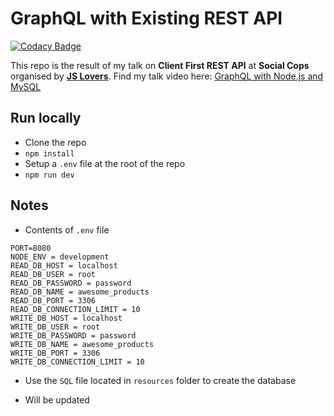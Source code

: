 # GraphQL with Existing REST API

[![Codacy Badge](https://api.codacy.com/project/badge/Grade/bef9e90ff8d340a58bd307db645ce715)](https://app.codacy.com/app/ashokdey/rest-and-graphql?utm_source=github.com&utm_medium=referral&utm_content=knaxus/rest-and-graphql&utm_campaign=Badge_Grade_Dashboard)

This repo is the result of my talk on **Client First REST API** at **Social Cops** organised by **[JS Lovers](https://www.meetup.com/jslovers/)**. Find my talk video here: [GraphQL with Node.js and MySQL](https://goo.gl/S2omDE)

## Run locally

- Clone the repo
- `npm install`
- Setup a `.env` file at the root of the repo
- `npm run dev`

## Notes

- Contents of `.env` file

```env
PORT=8080
NODE_ENV = development
READ_DB_HOST = localhost
READ_DB_USER = root
READ_DB_PASSWORD = password
READ_DB_NAME = awesome_products
READ_DB_PORT = 3306
READ_DB_CONNECTION_LIMIT = 10
WRITE_DB_HOST = localhost
WRITE_DB_USER = root
WRITE_DB_PASSWORD = password
WRITE_DB_NAME = awesome_products
WRITE_DB_PORT = 3306
WRITE_DB_CONNECTION_LIMIT = 10
```

- Use the `SQL` file located in `resources` folder to create the database

- Will be updated

